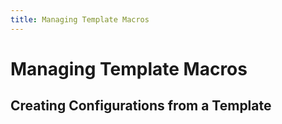 ```yaml
---
title: Managing Template Macros
---
```


# Managing Template Macros

## Creating Configurations from a Template